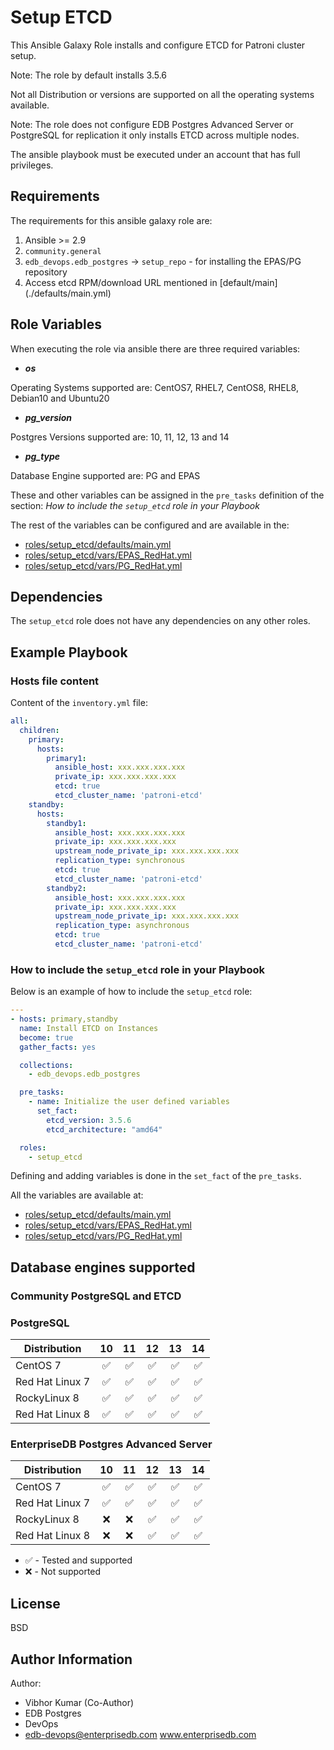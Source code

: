 # Setup ETCD

This Ansible Galaxy Role installs and configure ETCD for Patroni cluster setup.

Note: The role by default installs 3.5.6

Not all Distribution or versions are supported on all the operating systems available.

Note: The role does not configure EDB Postgres Advanced Server or PostgreSQL for replication it only installs ETCD across multiple nodes.

The ansible playbook must be executed under an account that has full privileges.

## Requirements

The requirements for this ansible galaxy role are:

  1. Ansible >= 2.9
  2. `community.general`
  3. `edb_devops.edb_postgres` -> `setup_repo` - for installing the EPAS/PG
     repository
  4. Access etcd RPM/download URL mentioned in [default/main] (./defaults/main.yml)

## Role Variables

When executing the role via ansible there are three required variables:

  * ***os***

  Operating Systems supported are: CentOS7, RHEL7, CentOS8, RHEL8, Debian10 and Ubuntu20

  * ***pg_version***

  Postgres Versions supported are: 10, 11, 12, 13 and 14

  * ***pg_type***

  Database Engine supported are: PG and EPAS

These and other variables can be assigned in the `pre_tasks` definition of the
section: *How to include the `setup_etcd` role in your Playbook*

The rest of the variables can be configured and are available in the:

  * [roles/setup_etcd/defaults/main.yml](./defaults/main.yml) 
  * [roles/setup_etcd/vars/EPAS_RedHat.yml](./vars/EPAS_RedHat.yml)
  * [roles/setup_etcd/vars/PG_RedHat.yml](./vars/PG_RedHat.yml)

## Dependencies

The `setup_etcd` role does not have any dependencies on any other roles.

## Example Playbook

### Hosts file content

Content of the `inventory.yml` file:

```yaml
all:
  children:
    primary:
      hosts:
        primary1:
          ansible_host: xxx.xxx.xxx.xxx
          private_ip: xxx.xxx.xxx.xxx
          etcd: true
          etcd_cluster_name: 'patroni-etcd'
    standby:
      hosts:
        standby1:
          ansible_host: xxx.xxx.xxx.xxx
          private_ip: xxx.xxx.xxx.xxx
          upstream_node_private_ip: xxx.xxx.xxx.xxx
          replication_type: synchronous
          etcd: true
          etcd_cluster_name: 'patroni-etcd'
        standby2:
          ansible_host: xxx.xxx.xxx.xxx
          private_ip: xxx.xxx.xxx.xxx
          upstream_node_private_ip: xxx.xxx.xxx.xxx
          replication_type: asynchronous
          etcd: true
          etcd_cluster_name: 'patroni-etcd'
```
### How to include the `setup_etcd` role in your Playbook

Below is an example of how to include the `setup_etcd` role:

```yaml
---
- hosts: primary,standby
  name: Install ETCD on Instances
  become: true
  gather_facts: yes

  collections:
    - edb_devops.edb_postgres

  pre_tasks:
    - name: Initialize the user defined variables
      set_fact:
        etcd_version: 3.5.6
        etcd_architecture: "amd64"

  roles:
    - setup_etcd
```

Defining and adding variables is done in the `set_fact` of the `pre_tasks`.

All the variables are available at:

  - [roles/setup_etcd/defaults/main.yml](./defaults/main.yml)
  - [roles/setup_etcd/vars/EPAS_RedHat.yml](./vars/EPAS_RedHat.yml)
  - [roles/setup_etcd/vars/PG_RedHat.yml](./vars/PG_RedHat.yml)

## Database engines supported

### Community PostgreSQL and ETCD

### PostgreSQL

| Distribution                      |               10 |               11 |               12 |               13 |               14 |
| --------------------------------- |:----------------:|:----------------:|:----------------:|:----------------:|:----------------:|
| CentOS 7                          |:white_check_mark:|:white_check_mark:|:white_check_mark:|:white_check_mark:|:white_check_mark:|
| Red Hat Linux 7                   |:white_check_mark:|:white_check_mark:|:white_check_mark:|:white_check_mark:|:white_check_mark:|
| RockyLinux 8                      |:white_check_mark:|:white_check_mark:|:white_check_mark:|:white_check_mark:|:white_check_mark:|
| Red Hat Linux 8                   |:white_check_mark:|:white_check_mark:|:white_check_mark:|:white_check_mark:|:white_check_mark:|
### EnterpriseDB Postgres Advanced Server 

| Distribution                      |               10 |               11 |               12 |               13 |               14 |
| --------------------------------- |:----------------:|:----------------:|:----------------:|:----------------:|:----------------:|
| CentOS 7                          |:white_check_mark:|:white_check_mark:|:white_check_mark:|:white_check_mark:|:white_check_mark:|
| Red Hat Linux 7                   |:white_check_mark:|:white_check_mark:|:white_check_mark:|:white_check_mark:|:white_check_mark:|
| RockyLinux 8                      |               :x:|               :x:|:white_check_mark:|:white_check_mark:|:white_check_mark:|
| Red Hat Linux 8                   |               :x:|               :x:|:white_check_mark:|:white_check_mark:|:white_check_mark:|

- :white_check_mark: - Tested and supported
- :x: - Not supported


## License

BSD

## Author Information

Author:
  * Vibhor Kumar (Co-Author)
  * EDB Postgres
  * DevOps
  * edb-devops@enterprisedb.com www.enterprisedb.com
